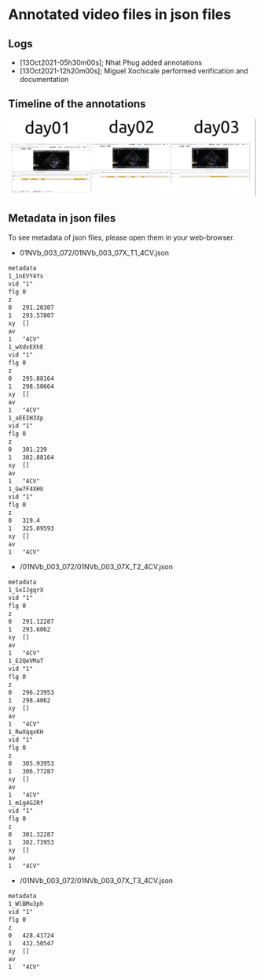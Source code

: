 # Annotated video files in json files

## Logs
* [13Oct2021-05h30m00s]; Nhat Phug added annotations 
* [13Oct2021-12h20m00s]; Miguel Xochicale performed verification and documentation  

## Timeline of the annotations 
![fig](annotations.png)

## Metadata in json files
To see metadata of json files, please open them in your web-browser.

* 01NVb_003_072/01NVb_003_07X_T1_4CV.json
```
metadata	
1_1nEVY4Ys	
vid	"1"
flg	0
z	
0	291.20307
1	293.57807
xy	[]
av	
1	"4CV"
1_wXdxEXhE	
vid	"1"
flg	0
z	
0	295.88164
1	298.50664
xy	[]
av	
1	"4CV"
1_aEEIH3Xp	
vid	"1"
flg	0
z	
0	301.239
1	302.88164
xy	[]
av	
1	"4CV"
1_Gw7F4XHU	
vid	"1"
flg	0
z	
0	319.4
1	325.09593
xy	[]
av	
1	"4CV"

``` 

* /01NVb_003_072/01NVb_003_07X_T2_4CV.json
```
metadata	
1_SxIJgqrX	
vid	"1"
flg	0
z	
0	291.12287
1	293.6062
xy	[]
av	
1	"4CV"
1_E2QeVMaT	
vid	"1"
flg	0
z	
0	296.23953
1	298.4062
xy	[]
av	
1	"4CV"
1_RwXqqxKH	
vid	"1"
flg	0
z	
0	305.93953
1	306.77287
xy	[]
av	
1	"4CV"
1_m1g4G2Rf	
vid	"1"
flg	0
z	
0	301.32287
1	302.73953
xy	[]
av	
1	"4CV"
```

* /01NVb_003_072/01NVb_003_07X_T3_4CV.json
``` 
metadata	
1_WlBMu3ph	
vid	"1"
flg	0
z	
0	428.41724
1	432.50547
xy	[]
av	
1	"4CV"


```  
